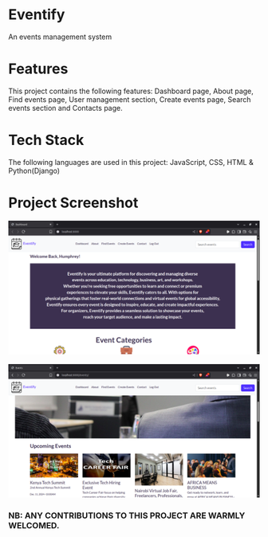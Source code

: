 # Eventify
An events management system

# Features
This project contains the following features: Dashboard page, About page, Find events page, 
User management section, Create events page, Search events section and Contacts page.

# Tech Stack
The following languages are used in this project: JavaScript, CSS, HTML & Python(Django)

# Project Screenshot
![Dashboard page screenshot](static/images/eventify.png)
<br><br>
![Events page screenshot](static/images/eventify-1.png)


### NB: ANY CONTRIBUTIONS TO THIS PROJECT ARE WARMLY WELCOMED.

